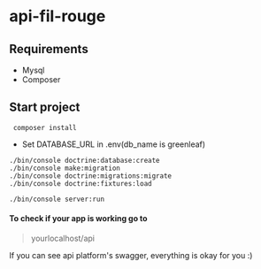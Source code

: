# api-fil-rouge

## Requirements
* Mysql
* Composer

## Start project
```
 composer install
```
* Set DATABASE_URL in .env(db_name is greenleaf)
```
./bin/console doctrine:database:create
./bin/console make:migration
./bin/console doctrine:migrations:migrate
./bin/console doctrine:fixtures:load

./bin/console server:run
```
#### To check if your app is working go to
> yourlocalhost/api

If you can see api platform's swagger, everything is okay for you :)